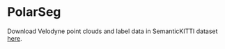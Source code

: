 # PolarSeg

Download Velodyne point clouds and label data in SemanticKITTI dataset [here](http://www.semantic-kitti.org/dataset.html#overview).
